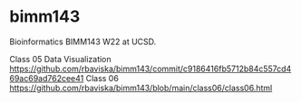 # bimm143
Bioinformatics BIMM143 W22 at UCSD.

Class 05 Data Visualization https://github.com/rbaviska/bimm143/commit/c9186416fb5712b84c557cd469ac69ad762cee41
Class 06 https://github.com/rbaviska/bimm143/blob/main/class06/class06.html


